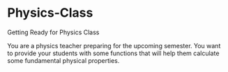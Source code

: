 # Physics-Class
Getting Ready for Physics Class

You are a physics teacher preparing for the upcoming semester. You want to provide your students with some functions that will help them calculate some fundamental physical properties.
